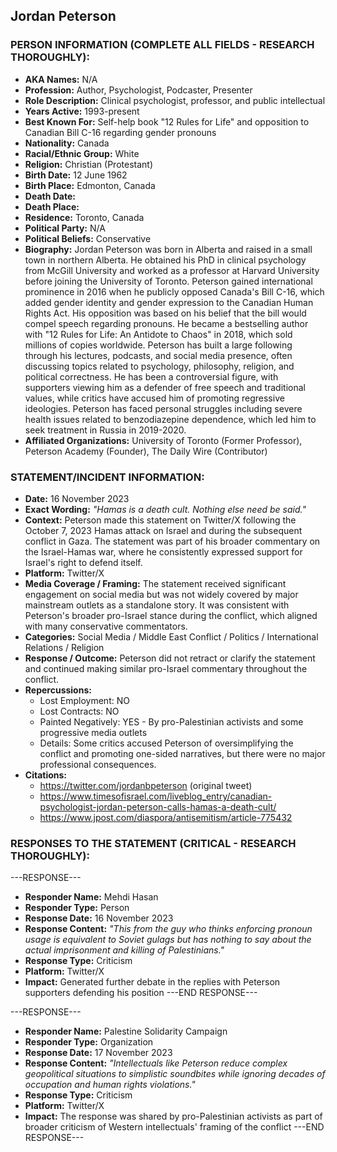 ## Jordan Peterson

### PERSON INFORMATION (COMPLETE ALL FIELDS - RESEARCH THOROUGHLY):

- **AKA Names:** N/A
- **Profession:** Author, Psychologist, Podcaster, Presenter
- **Role Description:** Clinical psychologist, professor, and public intellectual
- **Years Active:** 1993-present
- **Best Known For:** Self-help book "12 Rules for Life" and opposition to Canadian Bill C-16 regarding gender pronouns
- **Nationality:** Canada
- **Racial/Ethnic Group:** White
- **Religion:** Christian (Protestant)
- **Birth Date:** 12 June 1962
- **Birth Place:** Edmonton, Canada
- **Death Date:** 
- **Death Place:** 
- **Residence:** Toronto, Canada
- **Political Party:** N/A
- **Political Beliefs:** Conservative
- **Biography:** Jordan Peterson was born in Alberta and raised in a small town in northern Alberta. He obtained his PhD in clinical psychology from McGill University and worked as a professor at Harvard University before joining the University of Toronto. Peterson gained international prominence in 2016 when he publicly opposed Canada's Bill C-16, which added gender identity and gender expression to the Canadian Human Rights Act. His opposition was based on his belief that the bill would compel speech regarding pronouns. He became a bestselling author with "12 Rules for Life: An Antidote to Chaos" in 2018, which sold millions of copies worldwide. Peterson has built a large following through his lectures, podcasts, and social media presence, often discussing topics related to psychology, philosophy, religion, and political correctness. He has been a controversial figure, with supporters viewing him as a defender of free speech and traditional values, while critics have accused him of promoting regressive ideologies. Peterson has faced personal struggles including severe health issues related to benzodiazepine dependence, which led him to seek treatment in Russia in 2019-2020.
- **Affiliated Organizations:** University of Toronto (Former Professor), Peterson Academy (Founder), The Daily Wire (Contributor)

### STATEMENT/INCIDENT INFORMATION:
- **Date:** 16 November 2023
- **Exact Wording:** *"Hamas is a death cult. Nothing else need be said."*
- **Context:** Peterson made this statement on Twitter/X following the October 7, 2023 Hamas attack on Israel and during the subsequent conflict in Gaza. The statement was part of his broader commentary on the Israel-Hamas war, where he consistently expressed support for Israel's right to defend itself.
- **Platform:** Twitter/X
- **Media Coverage / Framing:** The statement received significant engagement on social media but was not widely covered by major mainstream outlets as a standalone story. It was consistent with Peterson's broader pro-Israel stance during the conflict, which aligned with many conservative commentators.
- **Categories:** Social Media / Middle East Conflict / Politics / International Relations / Religion
- **Response / Outcome:** Peterson did not retract or clarify the statement and continued making similar pro-Israel commentary throughout the conflict.
- **Repercussions:** 
  - Lost Employment: NO
  - Lost Contracts: NO
  - Painted Negatively: YES - By pro-Palestinian activists and some progressive media outlets
  - Details: Some critics accused Peterson of oversimplifying the conflict and promoting one-sided narratives, but there were no major professional consequences.
- **Citations:** 
  - https://twitter.com/jordanbpeterson (original tweet)
  - https://www.timesofisrael.com/liveblog_entry/canadian-psychologist-jordan-peterson-calls-hamas-a-death-cult/
  - https://www.jpost.com/diaspora/antisemitism/article-775432

### RESPONSES TO THE STATEMENT (CRITICAL - RESEARCH THOROUGHLY):

---RESPONSE---
- **Responder Name:** Mehdi Hasan
- **Responder Type:** Person
- **Response Date:** 16 November 2023
- **Response Content:** *"This from the guy who thinks enforcing pronoun usage is equivalent to Soviet gulags but has nothing to say about the actual imprisonment and killing of Palestinians."*
- **Response Type:** Criticism
- **Platform:** Twitter/X
- **Impact:** Generated further debate in the replies with Peterson supporters defending his position
---END RESPONSE---

---RESPONSE---
- **Responder Name:** Palestine Solidarity Campaign
- **Responder Type:** Organization
- **Response Date:** 17 November 2023
- **Response Content:** *"Intellectuals like Peterson reduce complex geopolitical situations to simplistic soundbites while ignoring decades of occupation and human rights violations."*
- **Response Type:** Criticism
- **Platform:** Twitter/X
- **Impact:** The response was shared by pro-Palestinian activists as part of broader criticism of Western intellectuals' framing of the conflict
---END RESPONSE---
